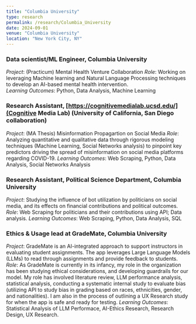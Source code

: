 ```yaml
---
title: "Columbia University"
type: research
permalink: /research/Columbia_University
date: 2024-09-01
venue: "Columbia University"
location: "New York City, NY"
---
```


### Data scientist/ML Engineer, Columbia University 
*Project*: (Practicum) Mental Health Venture Collaboration
*Role*: Working on leveraging Machine learning and Natural Language Processing techniques to develop an AI-based mental health intervention.  
*Learning Outcomes*: Python, Data Analysis, Machine Learning

### Research Assistant, [https://cognitivemedialab.ucsd.edu/](Cognitive Media Lab) (University of California, San Diego collaboration)
*Project*: (MA Thesis) Misinformation Propagartion on Social Media
*Role*: Analyzing quantitative and qualitative data through rigorous modeling techniques (Machine Learning, Social Networks analysis) to pinpoint key predictors driving the spread of misinformation on social media platforms regarding COVID-19. 
*Learning Outcomes*: Web Scraping, Python, Data Analysis, Social Networks Analysis

### Research Assistant, Political Science Department, Columbia University
*Project*: Studying the influence of bot utilization by politicians on social media, and its effects on financial contributions and political outcomes.
*Role*: Web Scraping for politicians and their contributions using API; Data analysis. 
*Learning Outcomes*: Web Scraping, Python, Data Analysis, SQL

### Ethics & Usage lead at GradeMate, Columbia University
*Project*: GradeMate is an AI-integrated approach to support instructors in evaluating student assignments. The app leverages Large Language Models (LLMs) to read through assignments and provide feedback to students.
*Role*: As GradeMate is currently in its infancy, my role in the organization has been studying ethical considerations, and developing guardrails for our model. My role has involved literature review, LLM performance analysis, 
statistical analysis, conducting a systematic internal study to evaluate bias (utilizing API to study bias in grading based on races, ethnicities, gender, and nationalities). I am also in the process of outlining a UX Research study for when the app is safe and ready for testing.
*Learning Outcomes*: Statistical Analysis of LLM Performace, AI-Ethics Research, Research Design, UX Research.
